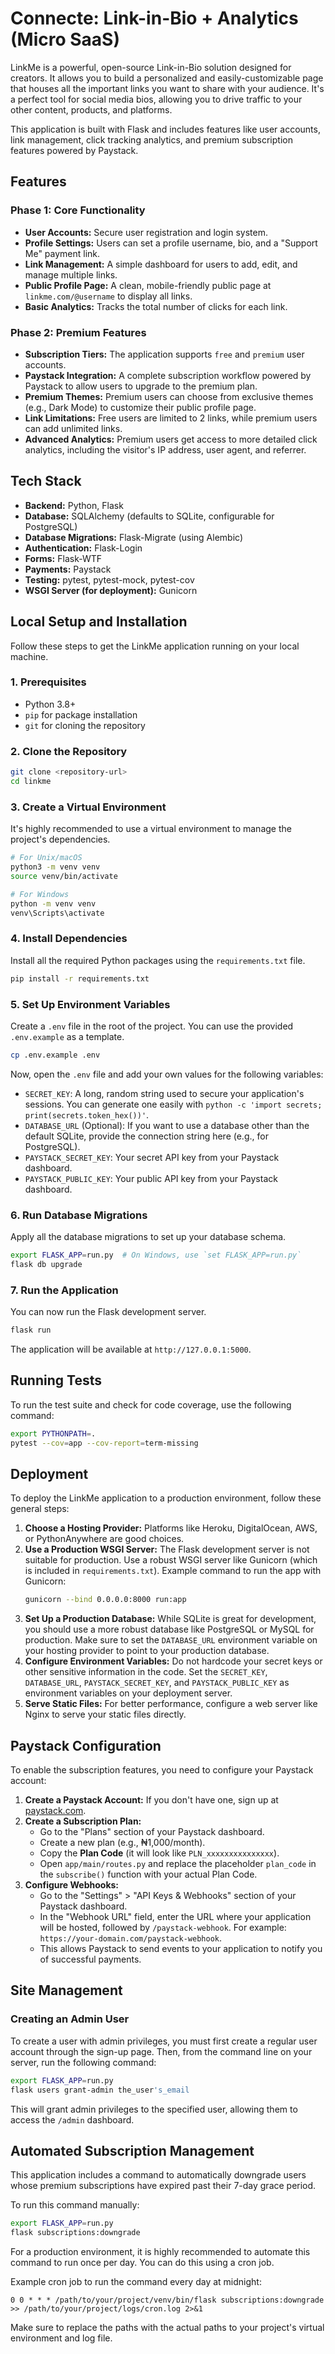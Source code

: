 # Connecte: Link-in-Bio + Analytics (Micro SaaS)

LinkMe is a powerful, open-source Link-in-Bio solution designed for creators. It allows you to build a personalized and easily-customizable page that houses all the important links you want to share with your audience. It's a perfect tool for social media bios, allowing you to drive traffic to your other content, products, and platforms.

This application is built with Flask and includes features like user accounts, link management, click tracking analytics, and premium subscription features powered by Paystack.

## Features

### Phase 1: Core Functionality
- **User Accounts:** Secure user registration and login system.
- **Profile Settings:** Users can set a profile username, bio, and a "Support Me" payment link.
- **Link Management:** A simple dashboard for users to add, edit, and manage multiple links.
- **Public Profile Page:** A clean, mobile-friendly public page at `linkme.com/@username` to display all links.
- **Basic Analytics:** Tracks the total number of clicks for each link.

### Phase 2: Premium Features
- **Subscription Tiers:** The application supports `free` and `premium` user accounts.
- **Paystack Integration:** A complete subscription workflow powered by Paystack to allow users to upgrade to the premium plan.
- **Premium Themes:** Premium users can choose from exclusive themes (e.g., Dark Mode) to customize their public profile page.
- **Link Limitations:** Free users are limited to 2 links, while premium users can add unlimited links.
- **Advanced Analytics:** Premium users get access to more detailed click analytics, including the visitor's IP address, user agent, and referrer.

## Tech Stack
- **Backend:** Python, Flask
- **Database:** SQLAlchemy (defaults to SQLite, configurable for PostgreSQL)
- **Database Migrations:** Flask-Migrate (using Alembic)
- **Authentication:** Flask-Login
- **Forms:** Flask-WTF
- **Payments:** Paystack
- **Testing:** pytest, pytest-mock, pytest-cov
- **WSGI Server (for deployment):** Gunicorn

## Local Setup and Installation

Follow these steps to get the LinkMe application running on your local machine.

### 1. Prerequisites
- Python 3.8+
- `pip` for package installation
- `git` for cloning the repository

### 2. Clone the Repository
```bash
git clone <repository-url>
cd linkme
```

### 3. Create a Virtual Environment
It's highly recommended to use a virtual environment to manage the project's dependencies.
```bash
# For Unix/macOS
python3 -m venv venv
source venv/bin/activate

# For Windows
python -m venv venv
venv\Scripts\activate
```

### 4. Install Dependencies
Install all the required Python packages using the `requirements.txt` file.
```bash
pip install -r requirements.txt
```

### 5. Set Up Environment Variables
Create a `.env` file in the root of the project. You can use the provided `.env.example` as a template.
```bash
cp .env.example .env
```
Now, open the `.env` file and add your own values for the following variables:
- `SECRET_KEY`: A long, random string used to secure your application's sessions. You can generate one easily with `python -c 'import secrets; print(secrets.token_hex())'`.
- `DATABASE_URL` (Optional): If you want to use a database other than the default SQLite, provide the connection string here (e.g., for PostgreSQL).
- `PAYSTACK_SECRET_KEY`: Your secret API key from your Paystack dashboard.
- `PAYSTACK_PUBLIC_KEY`: Your public API key from your Paystack dashboard.

### 6. Run Database Migrations
Apply all the database migrations to set up your database schema.
```bash
export FLASK_APP=run.py  # On Windows, use `set FLASK_APP=run.py`
flask db upgrade
```

### 7. Run the Application
You can now run the Flask development server.
```bash
flask run
```
The application will be available at `http://127.0.0.1:5000`.

## Running Tests

To run the test suite and check for code coverage, use the following command:
```bash
export PYTHONPATH=.
pytest --cov=app --cov-report=term-missing
```

## Deployment

To deploy the LinkMe application to a production environment, follow these general steps:

1.  **Choose a Hosting Provider:** Platforms like Heroku, DigitalOcean, AWS, or PythonAnywhere are good choices.
2.  **Use a Production WSGI Server:** The Flask development server is not suitable for production. Use a robust WSGI server like Gunicorn (which is included in `requirements.txt`).
    Example command to run the app with Gunicorn:
    ```bash
    gunicorn --bind 0.0.0.0:8000 run:app
    ```
3.  **Set Up a Production Database:** While SQLite is great for development, you should use a more robust database like PostgreSQL or MySQL for production. Make sure to set the `DATABASE_URL` environment variable on your hosting provider to point to your production database.
4.  **Configure Environment Variables:** Do not hardcode your secret keys or other sensitive information in the code. Set the `SECRET_KEY`, `DATABASE_URL`, `PAYSTACK_SECRET_KEY`, and `PAYSTACK_PUBLIC_KEY` as environment variables on your deployment server.
5.  **Serve Static Files:** For better performance, configure a web server like Nginx to serve your static files directly.

## Paystack Configuration

To enable the subscription features, you need to configure your Paystack account:

1.  **Create a Paystack Account:** If you don't have one, sign up at [paystack.com](https://paystack.com/).
2.  **Create a Subscription Plan:**
    - Go to the "Plans" section of your Paystack dashboard.
    - Create a new plan (e.g., ₦1,000/month).
    - Copy the **Plan Code** (it will look like `PLN_xxxxxxxxxxxxxxx`).
    - Open `app/main/routes.py` and replace the placeholder `plan_code` in the `subscribe()` function with your actual Plan Code.
3.  **Configure Webhooks:**
    - Go to the "Settings" > "API Keys & Webhooks" section of your Paystack dashboard.
    - In the "Webhook URL" field, enter the URL where your application will be hosted, followed by `/paystack-webhook`. For example: `https://your-domain.com/paystack-webhook`.
    - This allows Paystack to send events to your application to notify you of successful payments.

## Site Management

### Creating an Admin User

To create a user with admin privileges, you must first create a regular user account through the sign-up page. Then, from the command line on your server, run the following command:

```bash
export FLASK_APP=run.py
flask users grant-admin the_user's_email
```
This will grant admin privileges to the specified user, allowing them to access the `/admin` dashboard.

## Automated Subscription Management

This application includes a command to automatically downgrade users whose premium subscriptions have expired past their 7-day grace period.

To run this command manually:
```bash
export FLASK_APP=run.py
flask subscriptions:downgrade
```

For a production environment, it is highly recommended to automate this command to run once per day. You can do this using a cron job.

Example cron job to run the command every day at midnight:
```cron
0 0 * * * /path/to/your/project/venv/bin/flask subscriptions:downgrade >> /path/to/your/project/logs/cron.log 2>&1
```
Make sure to replace the paths with the actual paths to your project's virtual environment and log file.
